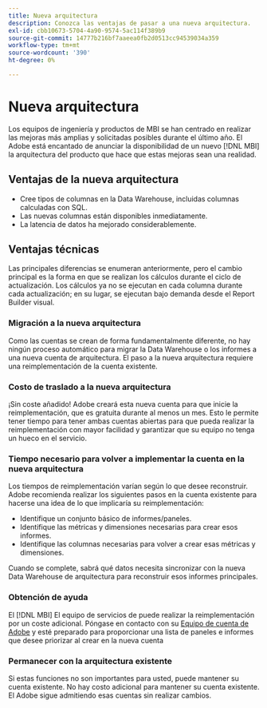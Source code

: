 ```yaml
---
title: Nueva arquitectura
description: Conozca las ventajas de pasar a una nueva arquitectura.
exl-id: cbb10673-5704-4a90-9574-5ac114f389b9
source-git-commit: 14777b216bf7aaeea0fb2d0513cc94539034a359
workflow-type: tm+mt
source-wordcount: '390'
ht-degree: 0%

---
```


# Nueva arquitectura

Los equipos de ingeniería y productos de MBI se han centrado en realizar las mejoras más amplias y solicitadas posibles durante el último año. El Adobe está encantado de anunciar la disponibilidad de un nuevo [!DNL MBI] la arquitectura del producto que hace que estas mejoras sean una realidad.

## Ventajas de la nueva arquitectura

* Cree tipos de columnas en la Data Warehouse, incluidas columnas calculadas con SQL.
* Las nuevas columnas están disponibles inmediatamente.
* La latencia de datos ha mejorado considerablemente.

## Ventajas técnicas

Las principales diferencias se enumeran anteriormente, pero el cambio principal es la forma en que se realizan los cálculos durante el ciclo de actualización. Los cálculos ya no se ejecutan en cada columna durante cada actualización; en su lugar, se ejecutan bajo demanda desde el Report Builder visual.

### Migración a la nueva arquitectura

Como las cuentas se crean de forma fundamentalmente diferente, no hay ningún proceso automático para migrar la Data Warehouse o los informes a una nueva cuenta de arquitectura. El paso a la nueva arquitectura requiere una reimplementación de la cuenta existente.

### Costo de traslado a la nueva arquitectura

¡Sin coste añadido! Adobe creará esta nueva cuenta para que inicie la reimplementación, que es gratuita durante al menos un mes. Esto le permite tener tiempo para tener ambas cuentas abiertas para que pueda realizar la reimplementación con mayor facilidad y garantizar que su equipo no tenga un hueco en el servicio.

### Tiempo necesario para volver a implementar la cuenta en la nueva arquitectura

Los tiempos de reimplementación varían según lo que desee reconstruir. Adobe recomienda realizar los siguientes pasos en la cuenta existente para hacerse una idea de lo que implicaría su reimplementación:

* Identifique un conjunto básico de informes/paneles.
* Identifique las métricas y dimensiones necesarias para crear esos informes.
* Identifique las columnas necesarias para volver a crear esas métricas y dimensiones.

Cuando se complete, sabrá qué datos necesita sincronizar con la nueva Data Warehouse de arquitectura para reconstruir esos informes principales.

### Obtención de ayuda

El [!DNL MBI] El equipo de servicios de puede realizar la reimplementación por un coste adicional. Póngase en contacto con su [Equipo de cuenta de Adobe](../../guide-overview.md) y esté preparado para proporcionar una lista de paneles e informes que desee priorizar al crear en la nueva cuenta

### Permanecer con la arquitectura existente

Si estas funciones no son importantes para usted, puede mantener su cuenta existente. No hay costo adicional para mantener su cuenta existente. El Adobe sigue admitiendo esas cuentas sin realizar cambios.
